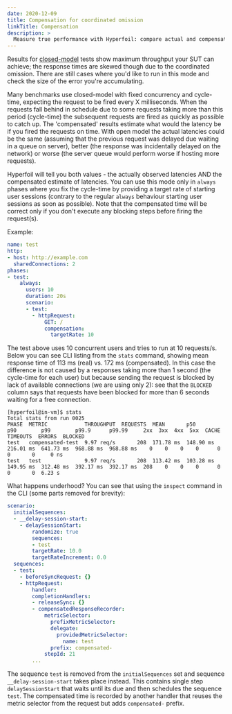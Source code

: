 ```yaml
---
date: 2020-12-09
title: Compensation for coordinated omission
linkTitle: Compensation
description: >
  Measure true performance with Hyperfoil: compare actual and compensated latencies in closed-model benchmarks
---
```


Results for [closed-model](/docs/user-guide/benchmark/phases/) tests show maximum throughput your SUT can achieve; the response times are skewed though due to the coordinated omission. There are still cases where you'd like to run in this mode and check the size of the error you're accumulating.

Many benchmarks use closed-model with fixed concurrency and cycle-time, expecting the request to be fired every X milliseconds. When the requests fall behind in schedule due to some requests taking more than this period (cycle-time) the subsequent requests are fired as quickly as possible to catch up. The 'compensated' results estimate what would the latency be if you fired the requests on time. With open model the actual latencies could be the same (assuming that the previous request was delayed due waiting in a queue on server), better (the response was incidentally delayed on the network) or worse (the server queue would perform worse if hosting more requests).

Hyperfoil will tell you both values - the actually observed latencies AND the compensated estimate of latencies. You can use this mode only in `always` phases where you fix the cycle-time by providing a target rate of starting user sessions (contrary to the regular `always` behaviour starting user sessions as soon as possible). Note that the compensated time will be correct only if you don't execute any blocking steps before firing the request(s).

Example:
```yaml
name: test
http:
- host: http://example.com
  sharedConnections: 2
phases:
- test:
    always:
      users: 10
      duration: 20s
      scenario:
      - test:
        - httpRequest:
            GET: /
            compensation:
              targetRate: 10
```

The test above uses 10 concurrent users and tries to run at 10 requests/s. Below you can see CLI listing from the `stats` command, showing mean response time of 113 ms (real) vs. 172 ms (compensated). In this case the difference is not caused by a responses taking more than 1 second (the cycle-time for each user) but because sending the request is blocked by lack of available connections (we are using only 2): see that the `BLOCKED` column says that requests have been blocked for more than 6 seconds waiting for a free connection.

```shell
[hyperfoil@in-vm]$ stats
Total stats from run 0025
PHASE  METRIC            THROUGHPUT  REQUESTS  MEAN       p50        p90        p99        p99.9      p99.99     2xx  3xx  4xx  5xx  CACHE  TIMEOUTS  ERRORS  BLOCKED
test   compensated-test  9.97 req/s       208  171.78 ms  148.90 ms  216.01 ms  641.73 ms  968.88 ms  968.88 ms    0    0    0    0      0         0       0     0 ns
test   test              9.97 req/s       208  113.42 ms  103.28 ms  149.95 ms  312.48 ms  392.17 ms  392.17 ms  208    0    0    0      0         0       0  6.23 s
```

What happens underhood? You can see that using the `inspect` command in the CLI (some parts removed for brevity):

```yaml
scenario:
  initialSequences:
  - __delay-session-start:
    - delaySessionStart:
        randomize: true
        sequences:
        - test
        targetRate: 10.0
        targetRateIncrement: 0.0
  sequences:
  - test:
    - beforeSyncRequest: {}
    - httpRequest:
        handler:
        completionHandlers:
        - releaseSync: {}
        - compensatedResponseRecorder:
            metricSelector:
              prefixMetricSelector:
              delegate:
                providedMetricSelector:
                  name: test
              prefix: compensated-
            stepId: 21
        ...
```

The sequence `test` is removed from the `initialSequences` set and sequence `__delay-session-start` takes place instead. This contains single step `delaySessionStart` that waits until its due and then schedules the sequence `test`. The compensated time is recorded by another handler that reuses the metric selector from the request but adds `compensated-` prefix.